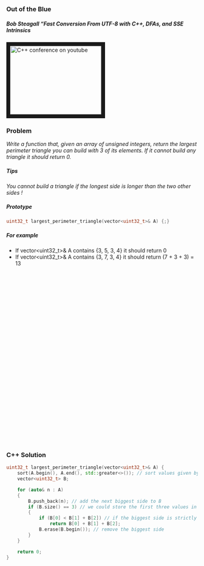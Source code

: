 ### Out of the Blue

##### Bob Steagall “Fast Conversion From UTF-8 with C++, DFAs, and SSE Intrinsics

<a href="https://www.youtube.com/watch?v=h5oczBeib_M
" target="_blank"><img src="http://img.youtube.com/vi/h5oczBeib_M/0.jpg"
alt="C++ conference on youtube" width="240" height="180" border="10" /></a>


### Problem

*Write a function that, given an array of unsigned integers, return the largest perimeter triangle you can build with 3 of its elements. If it cannot build any triangle it should return 0.*

##### Tips

*You cannot build a triangle if the longest side is longer than the two other sides !*

##### Prototype
```c++
uint32_t largest_perimeter_triangle(vector<uint32_t>& A) {;}
```

##### For example
* If vector<uint32_t>& A contains {3, 5, 3, 4} it should return 0
* If vector<uint32_t>& A contains {3, 7, 3, 4} it should return (7 + 3 + 3) = 13

<pre>




























</pre>

### C++ Solution
```c++
uint32_t largest_perimeter_triangle(vector<uint32_t>& A) {
    sort(A.begin(), A.end(), std::greater<>()); // sort values given by descending order thank to std::greater<>()
    vector<uint32_t> B;

    for (auto& n : A)
    {
        B.push_back(n); // add the next biggest side to B
        if (B.size() == 3) // we could store the first three values in B to avoid this condition.
        {
            if (B[0] < B[1] + B[2]) // if the biggest side is strictly inferior to the other two sides then we can build a triangle
                return B[0] + B[1] + B[2];
            B.erase(B.begin()); // remove the biggest side
        }
    }

    return 0;
}
```
